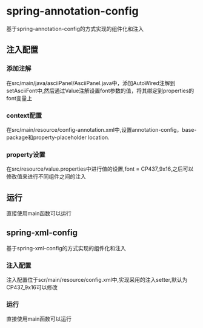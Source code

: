 # spring-annotation-config

基于spring-annotation-config的方式实现的组件化和注入

## 注入配置

### 添加注解
在src/main/java/asciiPanel/AsciiPanel.java中，添加AutoWired注解到setAsciiFont中,然后通过Value注解设置font参数的值，将其绑定到properties的font变量上

### context配置
在src/main/resource/config-annotation.xml中,设置annotation-config，base-package和property-placeholder location.

### property设置
在src/resource/value.properties中进行值的设置,font = CP437_9x16,之后可以修改值来进行不同组件之间的注入

## 运行
直接使用main函数可以运行

## spring-xml-config

基于spring-xml-config的方式实现的组件化和注入

### 注入配置
注入配置位于scr/main/resource/config.xml中,实现采用的注入setter,默认为CP437_9x16可以修改

### 运行
直接使用main函数可以运行
